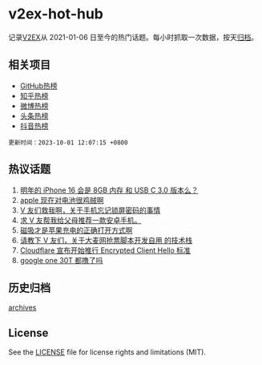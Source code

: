 # v2ex-hot-hub

 记录[V2EX](https://www.v2ex.com/)从 2021-01-06 日至今的热门话题。每小时抓取一次数据，按天[归档](archives)。
 
 ## 相关项目

- [GitHub热榜](https://github.com/snaildev/github-hot-hub)
- [知乎热榜](https://github.com/snaildev/zhihu-hot-hub)
- [微博热榜](https://github.com/snaildev/weibo-hot-hub)
- [头条热榜](https://github.com/snaildev/toutiao-hot-hub)
- [抖音热榜](https://github.com/snaildev/douyin-hot-hub)


 `更新时间：2023-10-01 12:07:15 +0800`

## 热议话题

1. [明年的 iPhone 16 会是 8GB 内存 和 USB C 3.0 版本么？](https://www.v2ex.com/t/978290)
1. [apple 现在对电池很鸡贼啊](https://www.v2ex.com/t/978301)
1. [V 友们救我啊，关于手机忘记锁屏密码的事情](https://www.v2ex.com/t/978401)
1. [求 V 友帮我给父母推荐一款安卓手机。](https://www.v2ex.com/t/978266)
1. [磁吸才是苹果充电的正确打开方式啊](https://www.v2ex.com/t/978268)
1. [请教下 V 友们，关于大麦网抢票脚本开发自用 的技术栈](https://www.v2ex.com/t/978305)
1. [Cloudflare 宣布开始推行 Encrypted Client Hello 标准](https://www.v2ex.com/t/978306)
1. [google one 30T 都撸了吗](https://www.v2ex.com/t/978341)

## 历史归档

[archives](archives)

## License

See the [LICENSE](LICENSE) file for license rights and limitations (MIT).
